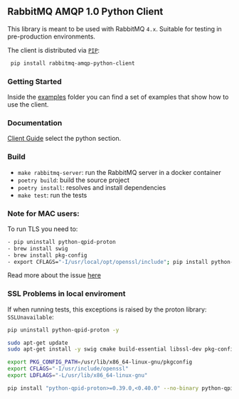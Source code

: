 ## RabbitMQ AMQP 1.0 Python Client
This library is meant to be used with RabbitMQ `4.x`. Suitable for testing in pre-production environments.

The client is distributed via [`PIP`](https://pypi.org/project/rabbitmq-amqp-python-client/):
```bash
 pip install rabbitmq-amqp-python-client
```

### Getting Started    

Inside the [examples](./examples) folder you can find a set of examples that show how to use the client.


### Documentation

[Client Guide](https://www.rabbitmq.com/client-libraries/amqp-client-libraries) select the python section.


### Build

- `make rabbitmq-server`: run the RabbitMQ server in a docker container
- `poetry build`: build the source project
- `poetry install`: resolves and install dependencies
- `make test`: run the tests

### Note for MAC users:

To run TLS you need to:
``` bash
- pip uninstall python-qpid-proton
- brew install swig
- brew install pkg-config
- export CFLAGS="-I/usr/local/opt/openssl/include"; pip install python-qpid-proton --verbose --no-cache-dir
```

Read more about the issue [here](https://stackoverflow.com/questions/44979947/python-qpid-proton-for-mac-using-amqps)

### SSL Problems in local enviroment

If when running tests, this exceptions is raised by the proton library: `SSLUnavailable`:
``` bash
pip uninstall python-qpid-proton -y

sudo apt-get update
sudo apt-get install -y swig cmake build-essential libssl-dev pkg-config

export PKG_CONFIG_PATH=/usr/lib/x86_64-linux-gnu/pkgconfig
export CFLAGS="-I/usr/include/openssl"
export LDFLAGS="-L/usr/lib/x86_64-linux-gnu"

pip install "python-qpid-proton>=0.39.0,<0.40.0" --no-binary python-qpid-proton --verbose --no-cache-dir
```






